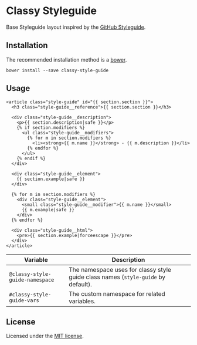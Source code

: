 # Classy Styleguide

Base Styleguide layout inspired by the [GitHub Styleguide](https://github.com/styleguide).


## Installation

The recommended installation method is a [bower](http://bower.io).

```shell
bower install --save classy-style-guide
```


## Usage

```jinja
<article class="style-guide" id="{{ section.section }}">
  <h3 class="style-guide__reference">{{ section.section }}</h3>

  <div class="style-guide__description">
    <p>{{ section.description|safe }}</p>
    {% if section.modifiers %}
      <ul class="style-guide__modifiers">
        {% for m in section.modifiers %}
          <li><strong>{{ m.name }}</strong> - {{ m.description }}</li>
        {% endfor %}
      </ul>
    {% endif %}
  </div>

  <div class="style-guide__element">
    {{ section.example|safe }}
  </div>

  {% for m in section.modifiers %}
    <div class="style-guide__element">
      <small class="style-guide__modifier">{{ m.name }}</small>
      {{ m.example|safe }}
    </div>
  {% endfor %}

  <div class="style-guide__html">
    <pre>{{ section.example|forceescape }}</pre>
  </div>
</article>
```

Variable | Description
---|---
`@classy-style-guide-namespace` | The namespace uses for classy style guide class names (`style-guide` by default).
`#classy-style-guide-vars` | The custom namespace for related variables.


## License

Licensed under the [MIT license](http://mit-license.org/vitalk).
